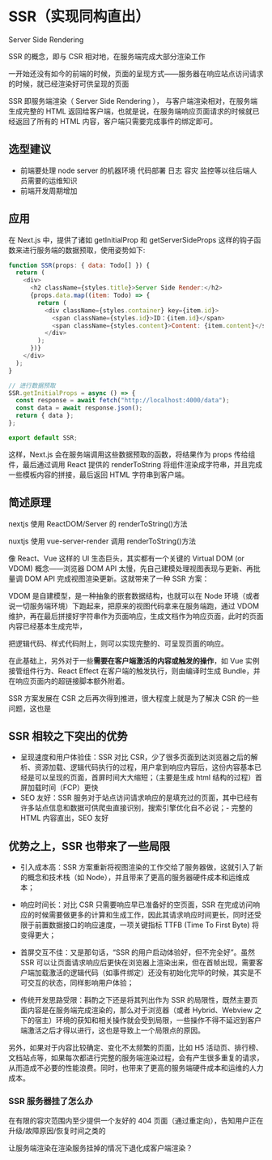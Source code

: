 # SSR（实现同构直出）

Server Side Rendering

SSR 的概念，即与 CSR 相对地，在服务端完成大部分渲染工作

一开始还没有如今的前端的时候，页面的呈现方式——服务器在响应站点访问请求的时候，就已经渲染好可供呈现的页面

SSR 即服务端渲染（ Server Side Rendering ）， 与客户端渲染相对，在服务端生成完整的 HTML 返回给客户端，也就是说，在服务端响应页面请求的时候就已经返回了所有的 HTML 内容，客户端只需要完成事件的绑定即可。

## 选型建议

- 前端要处理 node server 的机器环境 代码部署 日志 容灾 监控等以往后端人员需要的运维知识
- 前端开发周期增加

## 应用

在 Next.js 中，提供了诸如 getInitialProp 和 getServerSideProps 这样的钩子函数来进行服务端的数据预取，使用姿势如下:

```js
function SSR(props: { data: Todo[] }) {
  return (
    <div>
      <h2 className={styles.title}>Server Side Render:</h2>
      {props.data.map((item: Todo) => {
        return (
          <div className={styles.container} key={item.id}>
            <span className={styles.id}>ID：{item.id}</span>
            <span className={styles.content}>Content: {item.content}</span>
          </div>
        );
      })}
    </div>
  );
}

// 进行数据预取
SSR.getInitialProps = async () => {
  const response = await fetch("http://localhost:4000/data");
  const data = await response.json();
  return { data };
};

export default SSR;
```

这样，Next.js 会在服务端调用这些数据预取的函数，将结果作为 props 传给组件，最后通过调用 React 提供的 renderToString 将组件渲染成字符串，并且完成一些模板内容的拼接，最后返回 HTML 字符串到客户端。

## 简述原理

nextjs 使用 ReactDOM/Server 的 renderToString()方法

nuxtjs 使用 vue-server-render 调用 renderToString()方法

像 React、Vue 这样的 UI 生态巨头，其实都有一个关键的 Virtual DOM (or VDOM) 概念——浏览器 DOM API 太慢，先自己建模处理视图表现与更新、再批量调 DOM API 完成视图渲染更新。这就带来了一种 SSR 方案：

VDOM 是自建模型，是一种抽象的嵌套数据结构，也就可以在 Node 环境（或者说一切服务端环境）下跑起来，把原来的视图代码拿来在服务端跑，通过 VDOM 维护，再在最后拼接好字符串作为页面响应，生成文档作为响应页面，此时的页面内容已经基本生成完毕，

把逻辑代码、样式代码附上，则可以实现完整的、可呈现页面的响应。

在此基础上，另外对于一些**需要在客户端激活的内容或触发的操作**，如 Vue 实例接管组件行为、React Effect 在客户端的触发执行，则由编译时生成 Bundle，并在响应页面内的超链接脚本额外附着。

SSR 方案发展在 CSR 之后再次得到推进，很大程度上就是为了解决 CSR 的一些问题，这也是

## SSR 相较之下突出的优势

- 呈现速度和用户体验佳：SSR 对比 CSR，少了很多页面到达浏览器之后的解析、资源加载、逻辑代码执行的过程，用户拿到响应内容后，这份内容基本已经是可以呈现的页面，首屏时间大大缩短；（主要是生成 html 结构的过程）首屏加载时间（FCP）更快
- SEO 友好：SSR 服务对于站点访问请求响应的是填充过的页面，其中已经有许多站点信息和数据可供爬虫直接识别，搜索引擎优化自不必说；- 完整的 HTML 内容直出，SEO 友好

## 优势之上，SSR 也带来了一些局限

- 引入成本高：SSR 方案重新将视图渲染的工作交给了服务器做，这就引入了新的概念和技术栈（如 Node），并且带来了更高的服务器硬件成本和运维成本；

- 响应时间长：对比 CSR 只需要响应早已准备好的空页面，SSR 在完成访问响应的时候需要做更多的计算和生成工作，因此其请求响应时间更长，同时还受限于前置数据接口的响应速度，一项关键指标 TTFB (Time To First Byte) 将变得更大；

- 首屏交互不佳：又是那句话，“SSR 的用户启动体验好，但不完全好”。虽然 SSR 可以让页面请求响应后更快在浏览器上渲染出来，但在首帧出现，需要客户端加载激活的逻辑代码（如事件绑定）还没有初始化完毕的时候，其实是不可交互的状态，同样影响用户体验；

- 传统开发思路受限：斟酌之下还是将其列出作为 SSR 的局限性，既然主要页面内容是在服务端完成渲染的，那么对于浏览器（或者 Hybrid、Webview 之下的宿主）环境的获知和相关操作就会受到局限，一些操作不得不延迟到客户端激活之后才得以进行，这也是导致上一个局限点的原因。

另外，如果对于内容比较确定、变化不太频繁的页面，比如 H5 活动页、排行榜、文档站点等，如果每次都进行完整的服务端渲染过程，会有产生很多重复的请求，从而造成不必要的性能浪费。同时，也带来了更高的服务端硬件成本和运维的人力成本。

### SSR 服务器挂了怎么办

在有限的容灾范围内至少提供一个友好的 404 页面（通过重定向），告知用户正在升级/故障原因/恢复时间之类的

让服务端渲染在渲染服务挂掉的情况下退化成客户端渲染？
